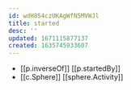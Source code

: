 ```yaml
---
id: wdH854czUKAgWfN5MVWJl
title: started
desc: ''
updated: 1671115877137
created: 1635745933607
---
```




- [[p.inverseOf]] [[p.startedBy]]
- [[c.Sphere]] [[sphere.Activity]]
